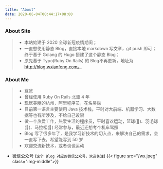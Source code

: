 ```yaml
---
title: "About"
date: 2020-06-04T00:44:17+08:00
---
```


### About Site
> * 本站始建于 2020 全球新冠疫情期间；  
> * 一直想使用静态 Blog，直接本地 markdown 写文章，git push 即可；终于基于 Golang 的 Hugo 搭建了这个静态 Blog；  
> * 原先基于 Typo(Ruby On Rails) 的 Blog不再更新，地址为 http://blog.wxianfeng.com。

### About Me
> * 豆爸
> * 曾经使用 Ruby On Rails 北漂 4 年  
> * 现居美丽的杭州，阿里程序员，花名昊淼  
> * 目前第一语言主要使用 Java 技术栈，平时对大前端、机器学习、大数据等也有所涉及，不给自己设限  
> * 做一个热爱工作，热爱生活的程序员，平时喜欢运动，篮球(🏀)、羽毛球(🏸)、马拉松(🏃) 经常参与，最近还想考个机车驾照  
> * Blog 写了很多年了，是我学习新技术的切入点，来解决自己的需求，会一直写下去，希望能写到 50 岁
> * 欢迎交流新技术，或者谈谈运动

* 微信公众号 (`这个 Blog 对应的微信公众号，欢迎关注`)
{{< figure src="/wx.jpeg" class="img-middle">}}

